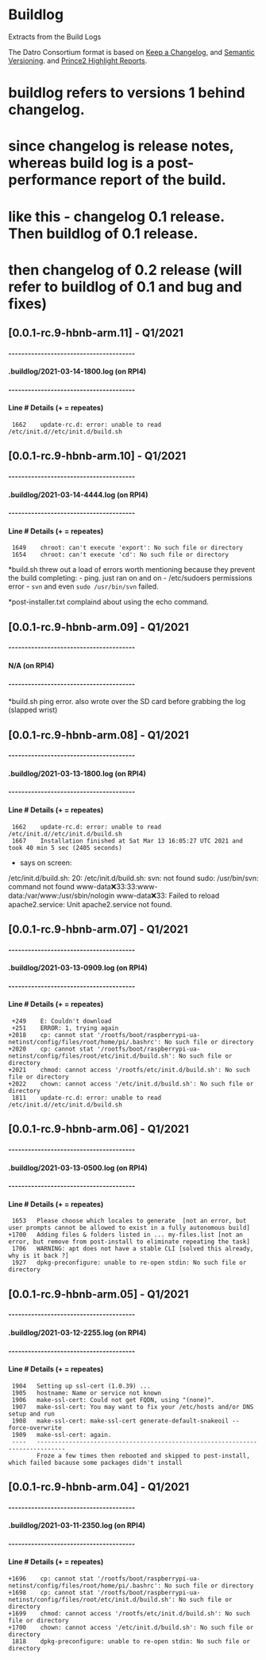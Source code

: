 # Buildlog
Extracts from the Build Logs

The Datro Consortium format is based on [Keep a Changelog](https://keepachangelog.com/en/1.0.0/),
and [Semantic Versioning](https://semver.org/spec/v2.0.0.html).
and [Prince2 Highlight Reports](https://prince2.wiki/management-products/highlight-report/).

# buildlog refers to versions 1 behind changelog. 
# since changelog is release notes, whereas build log is a post-performance report of the build. 
# like this - changelog 0.1 release. Then buildlog of 0.1 release. 
# then changelog of 0.2 release (will refer to buildlog of 0.1 and bug and fixes) 


## [0.0.1-rc.9-hbnb-arm.11] - Q1/2021
#### ---------------------------------------
#### .buildlog/2021-03-14-1800.log (on RPI4)
#### ---------------------------------------
#### Line  # Details (+ = repeates)
     1662    update-rc.d: error: unable to read /etc/init.d//etc/init.d/build.sh

## [0.0.1-rc.9-hbnb-arm.10] - Q1/2021
#### ---------------------------------------
#### .buildlog/2021-03-14-4444.log (on RPI4)
#### ---------------------------------------
#### Line  # Details (+ = repeates)
     1649    chroot: can't execute 'export': No such file or directory
     1654    chroot: can't execute 'cd': No such file or directory

*build.sh threw out a load of errors worth mentioning because they prevent the build completing:
       - ping. just ran on and on
       - /etc/sudoers permissions error 
       - `svn` and even `sudo /usr/bin/svn` failed. 
       
*post-installer.txt complaind about using the echo command.


## [0.0.1-rc.9-hbnb-arm.09] - Q1/2021
#### ---------------------------------------
#### N/A (on RPI4)
#### ---------------------------------------
*build.sh ping error. also wrote over the SD card before grabbing the log (slapped wrist)


## [0.0.1-rc.9-hbnb-arm.08] - Q1/2021
#### ---------------------------------------
#### .buildlog/2021-03-13-1800.log (on RPI4)
#### ---------------------------------------
#### Line  # Details (+ = repeates)
     1662    update-rc.d: error: unable to read /etc/init.d//etc/init.d/build.sh
     1667    Installation finished at Sat Mar 13 16:05:27 UTC 2021 and took 40 min 5 sec (2405 seconds)

* says on screen: 

/etc/init.d/build.sh: 20: /etc/init.d/build.sh: svn: not found
sudo: /usr/bin/svn: command not found
www-data:x:33:33:www-data:/var/www:/usr/sbin/nologin
www-data:x:33:
Failed to reload apache2.service: Unit apache2.service not found.

## [0.0.1-rc.9-hbnb-arm.07] - Q1/2021
#### ---------------------------------------
#### .buildlog/2021-03-13-0909.log (on RPI4)
#### ---------------------------------------
#### Line  # Details (+ = repeates)
     +249    E: Couldn't download 
     +251    ERROR: 1, trying again
    +2018    cp: cannot stat '/rootfs/boot/raspberrypi-ua-netinst/config/files/root/home/pi/.bashrc': No such file or directory
    +2020    cp: cannot stat '/rootfs/boot/raspberrypi-ua-netinst/config/files/root/etc/init.d/build.sh': No such file or directory
    +2021    chmod: cannot access '/rootfs/etc/init.d/build.sh': No such file or directory
    +2022    chown: cannot access '/etc/init.d/build.sh': No such file or directory
     1811    update-rc.d: error: unable to read /etc/init.d//etc/init.d/build.sh

## [0.0.1-rc.9-hbnb-arm.06] - Q1/2021
#### ---------------------------------------
#### .buildlog/2021-03-13-0500.log (on RPI4)
#### ---------------------------------------
#### Line  # Details (+ = repeates)
     1653   Please choose which locales to generate  [not an error, but user prompts cannot be allowed to exist in a fully autonomous build]
    +1700   Adding files & folders listed in ... my-files.list [not an error, but remove from post-install to eliminate repeating the task]
     1706   WARNING: apt does not have a stable CLI [solved this already, why is it back ?] 
     1927   dpkg-preconfigure: unable to re-open stdin: No such file or directory

## [0.0.1-rc.9-hbnb-arm.05] - Q1/2021
#### ---------------------------------------
#### .buildlog/2021-03-12-2255.log (on RPI4)
#### ---------------------------------------
#### Line  # Details (+ = repeates)
     1904   Setting up ssl-cert (1.0.39) ...
     1905   hostname: Name or service not known
     1906   make-ssl-cert: Could not get FQDN, using "(none)".
     1907   make-ssl-cert: You may want to fix your /etc/hosts and/or DNS setup and run
     1908   make-ssl-cert: make-ssl-cert generate-default-snakeoil --force-overwrite
     1909   make-ssl-cert: again.
     ----   ------------------------------------------------------------------------------
            Froze a few times then rebooted and skipped to post-install, which failed bacause some packages didn't install

## [0.0.1-rc.9-hbnb-arm.04] - Q1/2021
#### ---------------------------------------
#### .buildlog/2021-03-11-2350.log (on RPI4)
#### ---------------------------------------
#### Line  # Details (+ = repeates)
    +1696    cp: cannot stat '/rootfs/boot/raspberrypi-ua-netinst/config/files/root/home/pi/.bashrc': No such file or directory
    +1698    cp: cannot stat '/rootfs/boot/raspberrypi-ua-netinst/config/files/root/etc/init.d/build.sh': No such file or directory
    +1699    chmod: cannot access '/rootfs/etc/init.d/build.sh': No such file or directory
    +1700    chown: cannot access '/etc/init.d/build.sh': No such file or directory
     1818    dpkg-preconfigure: unable to re-open stdin: No such file or directory
